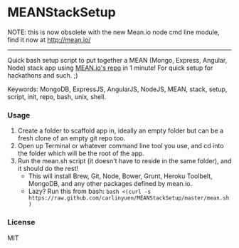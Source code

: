 MEANStackSetup
==============

NOTE: this is now obsolete with the new Mean.io node cmd line module, find it now at http://mean.io/

------

Quick bash setup script to put together a MEAN (Mongo, Express, Angular, Node) stack app using [MEAN.io's repo](https://github.com/linnovate/mean) in 1 minute! For quick setup for hackathons and such. ;)

Keywords: MongoDB, ExpressJS, AngularJS, NodeJS, MEAN, stack, setup, script, init, repo, bash, unix, shell.


### Usage
 1. Create a folder to scaffold app in, ideally an empty folder but can be a fresh clone of an empty git repo too.
 3. Open up Terminal or whatever command line tool you use, and cd into the folder which will be the root of the app.
 4. Run the mean.sh script (it doesn't have to reside in the same folder), and it should do the rest!
    - This will install Brew, Git, Node, Bower, Grunt, Heroku Toolbelt, MongoDB, and any other packages defined by mean.io.
    - Lazy? Run this from bash: `bash <(curl -s https://raw.github.com/carlinyuen/MEANStackSetup/master/mean.sh)`

### License
MIT
